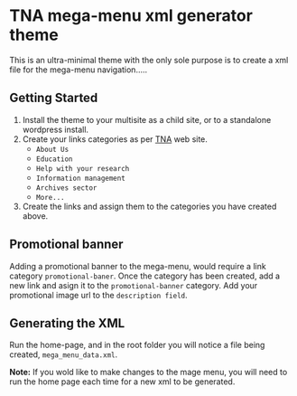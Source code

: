 TNA mega-menu xml generator theme
=================================

This is an ultra-minimal theme with the only sole purpose is to create a xml file for the mega-menu navigation.....


Getting Started
---------------

1. Install the theme to your multisite as a child site, or to a standalone wordpress install.
2. Create your links categories as per [TNA](http://www.nationalarchives.gov.uk/) web site.
    * `About Us`
    * `Education`
    * `Help with your research`
    * `Information management`
    * `Archives sector`
    * `More...`
3. Create the links and assign them to the categories you have created above.


Promotional banner
------------------

Adding a promotional banner to the mega-menu, would require a link category `promotional-baner`.
Once the category has been created, add a new link and asign it to the `promotional-banner` category.
Add your promotional image url to the `description field`.


Generating the XML
------------------

Run the home-page, and in the root folder you will notice a file being created, `mega_menu_data.xml`.

__Note:__ If you wold like to make changes to the mage menu, you will need to run the home page each time for a new xml to be generated.